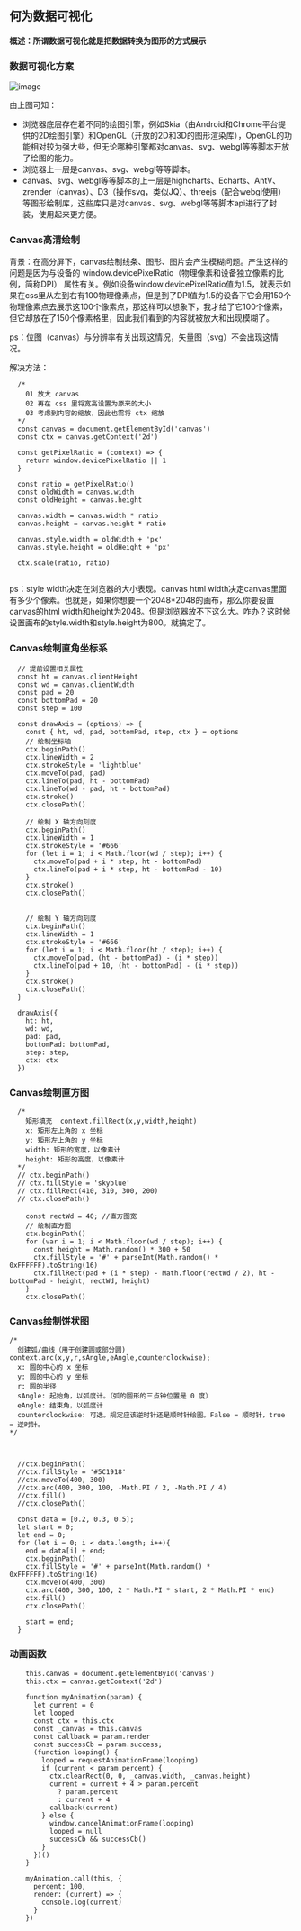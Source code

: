 ## 何为数据可视化

#### 概述：所谓数据可视化就是把数据转换为图形的方式展示

### 数据可视化方案

![image](https://user-images.githubusercontent.com/37037802/145366081-559c1ff5-a063-41b3-af6a-0abe111706fe.png)

由上图可知：
- 浏览器底层存在着不同的绘图引擎，例如Skia（由Android和Chrome平台提供的2D绘图引擎）和OpenGL（开放的2D和3D的图形渲染库），OpenGL的功能相对较为强大些，但无论哪种引擎都对canvas、svg、webgl等等脚本开放了绘图的能力。
- 浏览器上一层是canvas、svg、webgl等等脚本。
- canvas、svg、webgl等等脚本的上一层是highcharts、Echarts、AntV、zrender（canvas）、D3（操作svg，类似JQ）、threejs（配合webgl使用）等图形绘制库，这些库只是对canvas、svg、webgl等等脚本api进行了封装，使用起来更方便。

### Canvas高清绘制

背景：在高分屏下，canvas绘制线条、图形、图片会产生模糊问题。产生这样的问题是因为与设备的 window.devicePixelRatio（物理像素和设备独立像素的比例，简称DPI） 属性有关。例如设备window.devicePixelRatio值为1.5，就表示如果在css里从左到右有100物理像素点，但是到了DPI值为1.5的设备下它会用150个物理像素点去展示这100个像素点，那这样可以想象下，我才给了它100个像素，但它却放在了150个像素格里，因此我们看到的内容就被放大和出现模糊了。

ps：位图（canvas）与分辨率有关出现这情况，矢量图（svg）不会出现这情况。

解决方法：

```
  /* 
    01 放大 canvas 
    02 再在 css 里将宽高设置为原来的大小 
    03 考虑到内容的缩放，因此也需将 ctx 缩放
  */
  const canvas = document.getElementById('canvas')
  const ctx = canvas.getContext('2d')

  const getPixelRatio = (context) => {
    return window.devicePixelRatio || 1
  }
  
  const ratio = getPixelRatio()
  const oldWidth = canvas.width
  const oldHeight = canvas.height

  canvas.width = canvas.width * ratio
  canvas.height = canvas.height * ratio

  canvas.style.width = oldWidth + 'px'
  canvas.style.height = oldHeight + 'px'

  ctx.scale(ratio, ratio)
  
```

ps：style width决定在浏览器的大小表现。canvas html width决定canvas里面有多少个像素。也就是，如果你想要一个2048*2048的画布，那么你要设置canvas的html width和height为2048。但是浏览器放不下这么大。咋办？这时候设置画布的style.width和style.height为800。就搞定了。

### Canvas绘制直角坐标系

```
  // 提前设置相关属性
  const ht = canvas.clientHeight
  const wd = canvas.clientWidth
  const pad = 20
  const bottomPad = 20
  const step = 100

  const drawAxis = (options) => {
    const { ht, wd, pad, bottomPad, step, ctx } = options
    // 绘制坐标轴
    ctx.beginPath()
    ctx.lineWidth = 2
    ctx.strokeStyle = 'lightblue'
    ctx.moveTo(pad, pad)
    ctx.lineTo(pad, ht - bottomPad)
    ctx.lineTo(wd - pad, ht - bottomPad)
    ctx.stroke()
    ctx.closePath()

    // 绘制 X 轴方向刻度
    ctx.beginPath()
    ctx.lineWidth = 1
    ctx.strokeStyle = '#666'
    for (let i = 1; i < Math.floor(wd / step); i++) {
      ctx.moveTo(pad + i * step, ht - bottomPad)
      ctx.lineTo(pad + i * step, ht - bottomPad - 10)
    }
    ctx.stroke()
    ctx.closePath()


    // 绘制 Y 轴方向刻度
    ctx.beginPath()
    ctx.lineWidth = 1
    ctx.strokeStyle = '#666'
    for (let i = 1; i < Math.floor(ht / step); i++) {
      ctx.moveTo(pad, (ht - bottomPad) - (i * step))
      ctx.lineTo(pad + 10, (ht - bottomPad) - (i * step))
    }
    ctx.stroke()
    ctx.closePath()
  }
  
  drawAxis({
    ht: ht,
    wd: wd,
    pad: pad,
    bottomPad: bottomPad,
    step: step,
    ctx: ctx
  })
```

### Canvas绘制直方图

```
  /* 
    矩形填充  context.fillRect(x,y,width,height) 
    x: 矩形左上角的 x 坐标
    y: 矩形左上角的 y 坐标
    width: 矩形的宽度，以像素计
    height: 矩形的高度，以像素计
  */
  // ctx.beginPath()
  // ctx.fillStyle = 'skyblue'
  // ctx.fillRect(410, 310, 300, 200) 
  // ctx.closePath()
  
    const rectWd = 40; //直方图宽
    // 绘制直方图
    ctx.beginPath()
    for (var i = 1; i < Math.floor(wd / step); i++) {
      const height = Math.random() * 300 + 50
      ctx.fillStyle = '#' + parseInt(Math.random() * 0xFFFFFF).toString(16)
      ctx.fillRect(pad + (i * step) - Math.floor(rectWd / 2), ht - bottomPad - height, rectWd, height)
    }
    ctx.closePath()
```

### Canvas绘制饼状图
```
/* 
  创建弧/曲线（用于创建圆或部分圆)  context.arc(x,y,r,sAngle,eAngle,counterclockwise);
  x: 圆的中心的 x 坐标
  y: 圆的中心的 y 坐标
  r: 圆的半径
  sAngle: 起始角，以弧度计。（弧的圆形的三点钟位置是 0 度）
  eAngle: 结束角，以弧度计
  counterclockwise: 可选。规定应该逆时针还是顺时针绘图。False = 顺时针，true = 逆时针。
*/

  

  //ctx.beginPath()
  //ctx.fillStyle = '#5C1918'
  //ctx.moveTo(400, 300)
  //ctx.arc(400, 300, 100, -Math.PI / 2, -Math.PI / 4)
  //ctx.fill()
  //ctx.closePath()
  
  const data = [0.2, 0.3, 0.5];
  let start = 0;
  let end = 0;
  for (let i = 0; i < data.length; i++){
    end = data[i] + end;
    ctx.beginPath()
    ctx.fillStyle = '#' + parseInt(Math.random() * 0xFFFFFF).toString(16)
    ctx.moveTo(400, 300)
    ctx.arc(400, 300, 100, 2 * Math.PI * start, 2 * Math.PI * end)
    ctx.fill()
    ctx.closePath()

    start = end;
  }
```

### 动画函数
```
    this.canvas = document.getElementById('canvas')
    this.ctx = canvas.getContext('2d')

    function myAnimation(param) {
      let current = 0
      let looped
      const ctx = this.ctx
      const _canvas = this.canvas
      const callback = param.render
      const successCb = param.success;
      (function looping() {
        looped = requestAnimationFrame(looping)
        if (current < param.percent) {
          ctx.clearRect(0, 0, _canvas.width, _canvas.height)
          current = current + 4 > param.percent
            ? param.percent
            : current + 4
          callback(current)
        } else {
          window.cancelAnimationFrame(looping)
          looped = null
          successCb && successCb()
        }
      })()
    }

    myAnimation.call(this, {
      percent: 100,
      render: (current) => {
        console.log(current)
      }
    })
```




